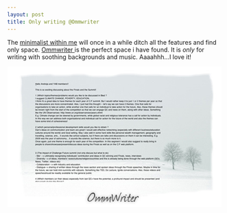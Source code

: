 ```yaml
---
layout: post
title: Only writing @Ommwriter
---
```


The [minimalist within me](/definitions-of-i/) will once in a while ditch all the features and find only space. [Ommwriter ](http://www.ommwriter.com/) is the perfect space i have found. It is _only_ for writing with soothing backgrounds and music. Aaaahhh...I love it!

![](/img/ommwriter.jpg "ommwriter")
